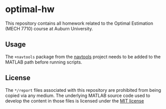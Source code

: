 # optimal-hw

This repository contains all homework related to the Optimal Estimation (MECH 7710) course at Auburn University.

## Usage

The `+navtools` package from the [navtools][navtools-url] project needs to be added to the MATLAB path before running scripts.

## License

The `*/report` files associated with this repository are prohibited from being copied via any medium. The underlying MATLAB source code used to develop the content in those files is licensed under the [MIT license](LICENSE.md)

<!-- MARKDOWN Links & Images -->

[navtools-url]: https://github.com/tannerkoza/navtools
